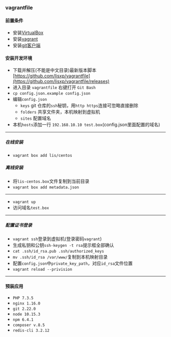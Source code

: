 ### vagrantfile

#### 前置条件

- 安装[VirtualBox](https://www.virtualbox.org/wiki/Downloads)
- 安装[vagrant](https://www.vagrantup.com/downloads.html)
- 安装[git客户端](https://git-scm.com/downloads)

#### 安装开发环境

- 下载并解压(不能是中文目录)最新版本脚本 [https://github.com/lisxp/vagrantfile](https://github.com/lisxp/vagrantfile/releases)
- 进入目录 `vagrantfile` 右键打开 `Git Bash`
- `cp config.json.example config.json`
- 编辑`config.json`
    - `keys` git 仓库的`ssh`秘钥，用`http https`连接可忽略直接删除
    - `folders` 共享文件夹，本机映射到虚拟机
    - `sites` 配置域名
- 本机`hosts`添加一行 `192.168.10.10 test.box`(config.json里面配置的域名)

---
##### 在线安装
- `vagrant box add lis/centos`

##### 离线安装
- 将`lis-centos.box`文件复制到当前目录
- `vagrant box add metadata.json`

---

- `vagrant up`
- 访问域名`test.box`



---

##### 配置证书登录

- `vagrant ssh`登录到虚拟机(登录密码`vagrant`)
- 生成私钥和公钥`ssh-keygen -t rsa`提示框全部确认
- `cat .ssh/id_rsa.pub .ssh/authorized_keys`
- `mv .ssh/id_rsa /var/www/`复制到本机映射目录
- 配置`config.json`中`private_key_path`，对应`id_rsa`文件位置
- `vagrant reload --privision`



---

#### 预装应用

- `PHP 7.3.5`
- `nginx 1.16.0`
- `git 2.22.0`
- `node 10.15.3`
- `npm 6.4.1`
- `composer v.8.5`
- `redis-cli 3.2.12`
